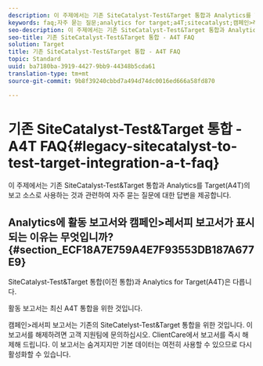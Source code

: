 ```yaml
---
description: 이 주제에서는 기존 SiteCatalyst-Test&Target 통합과 Analytics를 Target(A4T)의 보고 소스로 사용하는 것과 관련하여 자주 묻는 질문에 대한 답변을 제공합니다.
keywords: faq;자주 묻는 질문;analytics for target;a4T;sitecatalyst;캠페인>레서피;test&target;통합
seo-description: 이 주제에서는 기존 SiteCatalyst-Test&Target 통합과 Analytics를 Target(A4T)의 보고 소스로 사용하는 것과 관련하여 자주 묻는 질문에 대한 답변을 제공합니다.
seo-title: 기존 SiteCatalyst-Test&Target 통합 - A4T FAQ
solution: Target
title: 기존 SiteCatalyst-Test&Target 통합 - A4T FAQ
topic: Standard
uuid: ba7180ba-3919-4427-9bb9-44348b5cda61
translation-type: tm+mt
source-git-commit: 9b8f39240cbbd7a494d74dc0016ed666a58fd870

---
```



# 기존 SiteCatalyst-Test&amp;Target 통합 - A4T FAQ{#legacy-sitecatalyst-to-test-target-integration-a-t-faq}

이 주제에서는 기존 SiteCatalyst-Test&amp;Target 통합과 Analytics를 Target(A4T)의 보고 소스로 사용하는 것과 관련하여 자주 묻는 질문에 대한 답변을 제공합니다.

## Analytics에 활동 보고서와 캠페인&gt;레서피 보고서가 표시되는 이유는 무엇입니까? {#section_ECF18A7E759A4E7F93553DB187A677E9}

SiteCatalyst-Test&amp;Target 통합(이전 통합)과 Analytics for Target(A4T)은 다릅니다.

활동 보고서는 최신 A4T 통합을 위한 것입니다.

캠페인&gt;레서피 보고서는 기존의 SiteCatelyst-Test&amp;Target 통합을 위한 것입니다. 이 보고서를 해제하려면 고객 지원팀에 문의하십시오. ClientCare에서 보고서를 즉시 해제해 드립니다. 이 보고서는 숨겨지지만 기본 데이터는 여전히 사용할 수 있으므로 다시 활성화할 수 있습니다.
